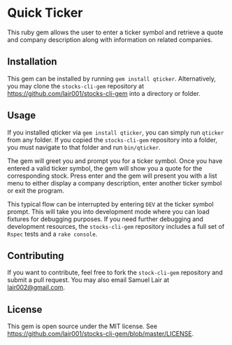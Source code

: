 # Quick Ticker

This ruby gem allows the user to enter a ticker symbol and retrieve a quote and company description along with information on related companies.

## Installation

This gem can be installed by running `gem install qticker`.  Alternatively, you may clone the `stocks-cli-gem` repository at https://github.com/lair001/stocks-cli-gem into a directory or folder.

## Usage

If you installed qticker via `gem install qticker`, you can simply run `qticker` from any folder. If you copied the `stocks-cli-gem` repository into a folder, you must navigate to that folder and run `bin/qticker`.

The gem will greet you and prompt you for a ticker symbol.  Once you have entered a valid ticker symbol, the gem will show you a quote for the corresponding stock.  Press enter and the gem will present you with a list menu to either display a company description, enter another ticker symbol or exit the program.

This typical flow can be interrupted by entering `DEV` at the ticker symbol prompt.  This will take you into development mode where you can load fixtures for debugging purposes.  If you need further debugging and development resources, the `stocks-cli-gem` repository includes a full set of `Rspec` tests and a `rake console`.

## Contributing

If you want to contribute, feel free to fork the `stock-cli-gem` repository and submit a pull request.  You may also email Samuel Lair at lair002@gmail.com.

## License

This gem is open source under the MIT license.  See https://github.com/lair001/stocks-cli-gem/blob/master/LICENSE.
